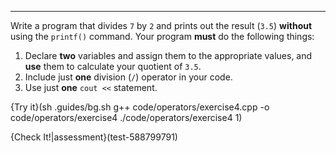 ---

Write a program that divides `7` by `2` and prints out the result (`3.5`) **without** using the `printf()` command. Your program **must** do the following things:

1. Declare **two** variables and assign them to the appropriate values, and **use** them to calculate your quotient of `3.5`.
2. Include just **one** division (`/`) operator in your code.
3. Use just **one** `cout <<` statement.

{Try it}(sh .guides/bg.sh g++ code/operators/exercise4.cpp -o code/operators/exercise4 ./code/operators/exercise4 1)

{Check It!|assessment}(test-588799791)
